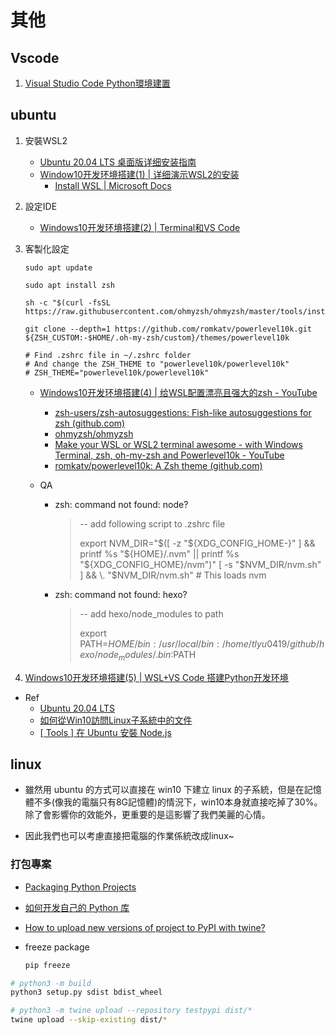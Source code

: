 # 其他

## Vscode
1. [Visual Studio Code Python環境建置](https://www.learncodewithmike.com/2019/11/python2-visual-studio-code-python.html)

## ubuntu

1. 安裝WSL2
   - [Ubuntu 20.04 LTS 桌面版详细安装指南](https://www.sysgeek.cn/install-ubuntu-20-04-lts-desktop/)
   - [Window10开发环境搭建(1) | 详细演示WSL2的安装](https://www.youtube.com/watch?v=BEVcW4kz1Kg)
     - [Install WSL | Microsoft Docs](https://docs.microsoft.com/en-us/windows/wsl/install)
2. 設定IDE
   - [Windows10开发环境搭建(2) | Terminal和VS Code](https://www.youtube.com/watch?v=0NjYngJ0HB0)

3. 客製化設定

   ```linux
   sudo apt update
   
   sudo apt install zsh
   
   sh -c "$(curl -fsSL https://raw.githubusercontent.com/ohmyzsh/ohmyzsh/master/tools/install.sh)"
   
   git clone --depth=1 https://github.com/romkatv/powerlevel10k.git ${ZSH_CUSTOM:-$HOME/.oh-my-zsh/custom}/themes/powerlevel10k
   
   # Find .zshrc file in ~/.zshrc folder
   # And change the ZSH_THEME to "powerlevel10k/powerlevel10k" 
   # ZSH_THEME="powerlevel10k/powerlevel10k"
   ```
   
   
   
   - [Windows10开发环境搭建(4) | 给WSL配置漂亮且强大的zsh - YouTube](https://www.youtube.com/watch?v=1fFWHyzYWls)
   
     - [zsh-users/zsh-autosuggestions: Fish-like autosuggestions for zsh (github.com)](https://github.com/zsh-users/zsh-autosuggestions)
     - [ohmyzsh/ohmyzsh](https://github.com/ohmyzsh/ohmyzsh)
     - [Make your WSL or WSL2 terminal awesome - with Windows Terminal, zsh, oh-my-zsh and Powerlevel10k - YouTube](https://www.youtube.com/watch?v=235G6X5EAvM)
     - [romkatv/powerlevel10k: A Zsh theme (github.com)](https://github.com/romkatv/powerlevel10k)
   
   - QA
   
     - zsh: command not found: node?
   
       > -- add following script to .zshrc file
       >
       > export NVM_DIR="$([ -z "${XDG_CONFIG_HOME-}" ] && printf %s "${HOME}/.nvm" || printf %s "${XDG_CONFIG_HOME}/nvm")"
       > [ -s "$NVM_DIR/nvm.sh" ] && \. "$NVM_DIR/nvm.sh" # This loads nvm
   
     - zsh: command not found: hexo?
   
       > -- add hexo/node_modules to path
       >
       > export PATH=$HOME/bin:/usr/local/bin:/home/tlyu0419/github/hexo/node_modules/.bin:$PATH
   
4. [Windows10开发环境搭建(5) | WSL+VS Code 搭建Python开发环境](https://www.youtube.com/watch?v=BX7XwxQ1xlQ)

- Ref
  - [Ubuntu 20.04 LTS](https://www.microsoft.com/zh-tw/p/ubuntu-2004-lts/9n6svws3rx71)
  - [如何從Win10訪問Linux子系統中的文件](https://kknews.cc/tech/5v46vv2.html)
  - [[ Tools ] 在 Ubuntu 安裝 Node.js](https://oranwind.org/post-post-11/)

## linux

- 雖然用 ubuntu 的方式可以直接在 win10 下建立 linux 的子系統，但是在記憶體不多(像我的電腦只有8G記憶體)的情況下，win10本身就直接吃掉了30%。除了會影響你的效能外，更重要的是這影響了我們美麗的心情。

- 因此我們也可以考慮直接把電腦的作業係統改成linux~

  



### 打包專案

- [Packaging Python Projects](https://packaging.python.org/tutorials/packaging-projects/)

- [如何开发自己的 Python 库](https://zhuanlan.zhihu.com/p/60836179)

- [How to upload new versions of project to PyPI with twine?](https://stackoverflow.com/questions/52016336/how-to-upload-new-versions-of-project-to-pypi-with-twine)

- freeze package

  ```python
  pip freeze
  ```

  

```bash
# python3 -m build
python3 setup.py sdist bdist_wheel

# python3 -m twine upload --repository testpypi dist/*
twine upload --skip-existing dist/*
```



